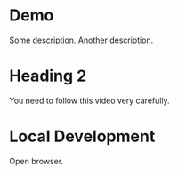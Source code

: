 # Demo

Some description.
Another description.

# Heading 2
You need to follow this video very carefully.

# Local Development
Open browser.

